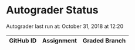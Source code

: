 # Autograder Status
Autograder last run at: October 31, 2018 at 12:20

| GitHub ID | Assignment | Graded Branch |
|-----------|------------|---------------|
